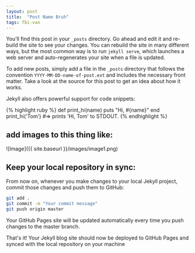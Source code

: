```yaml
---
layout: post
title:  "Post Name Bruh"
tags: fbi-van
---
```


You’ll find this post in your `_posts` directory. Go ahead and edit it and re-build the site to see your changes. You can rebuild the site in many different ways, but the most common way is to run `jekyll serve`, which launches a web server and auto-regenerates your site when a file is updated.

To add new posts, simply add a file in the `_posts` directory that follows the convention `YYYY-MM-DD-name-of-post.ext` and includes the necessary front matter. Take a look at the source for this post to get an idea about how it works.

Jekyll also offers powerful support for code snippets:

{% highlight ruby %}
def print_hi(name)
  puts "Hi, #{name}"
end
print_hi('Tom')
#=> prints 'Hi, Tom' to STDOUT.
{% endhighlight %}

## add images to this thing like: 
![Image]({{ site.baseurl }}/images/image1.png)

## Keep your local repository in sync:
From now on, whenever you make changes to your local Jekyll project, commit those changes and push them to GitHub:

```bash
git add .
git commit -m "Your commit message"
git push origin master
```

Your GitHub Pages site will be updated automatically every time you push changes to the master branch.

That's it! Your Jekyll blog site should now be deployed to GitHub Pages and synced with the local repository on your machine